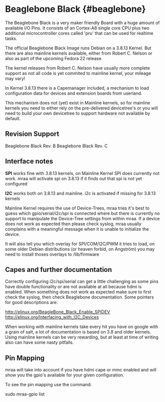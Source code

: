 Beaglebone Black    {#beaglebone}
================

The Beaglebone Black is a very maker friendly Board with a huge amount of available I/O Pins.
It consists of an Cortex-A8 single core CPU plus two additional microcontroller cores called 'pru' that can be used for
realtime tasks.

The official Beaglebone Black Image runs Debian on a 3.8.13 Kernel. But there are also mainline kernels
 available, either from Robert C. Nelson or also as part of the upcoming Fedora 22 release.

The kernel releases from Robert C. Nelson have usually more complete support as not all code is yet
commited to mainline kernel, your mileage may vary!

In Kernel 3.8.13 there is a Capemanager included, a mechanism to load configuration data for devices and
extension boards from userland.

This mechanism does not (yet) exist in Mainline kernels, so for mainline kernels you need to either rely on the
pre-delivered devicetree's or you will need to build your own devicetree to support hardware not available by default.

Revision Support
----------------
Beaglebone Black Rev. B
Beaglebone Black Rev. C

Interface notes
---------------

**SPI** works fine with 3.8.13 kernels, on Mainline Kernel SPI does currently not work. mraa will activate spi on 3.8.13 if it
        finds out that spi is not yet configured

**I2C** works both on 3.8.13 and mainline. i2c is activated if missing for 3.8.13 kernels

Mainline Kernel requires the use of Device-Trees, mraa tries it's best to guess which gpio/serial/i2c/spi is
connected where but there is currently no support to manipulate the Device-Tree settings from within mraa.
If a device does not work as expected then please check syslog, mraa usually complains with a
meaningful message when it is unable to initialize the device.

It will also tell you which overlay for SPI/COM/I2C/PWM it tries to load, on some older Debian distributions
(or heaven forbid, on Angström) you may need to install thoses overlays to /lib/firmware

Capes and further documentation
-------------------------------

Correctly configuring i2c/spi/serial can get a little challenging as some pins have double functionality or are not available
at all because hdmi is enabled. When something does not work as expected make sure to first check the syslog, then check
Beaglebone documentation. Some pointers for good descriptions are:

http://elinux.org/BeagleBone_Black_Enable_SPIDEV
http://elinux.org/Interfacing_with_I2C_Devices

When working with mainline kernels take every hit you have on google with a grain of salt, a lot of documentation is based on
3.8 and older kernels. Using mainline kernels can be very rewarding, but at least at time of writing also can have some nasty
pitfalls.

Pin Mapping
-----------

mraa will take into account if you have hdmi cape or mmc enabled and will show you the gpio's available for your given configuration.

To see the pin mapping use the command:

sudo mraa-gpio list
